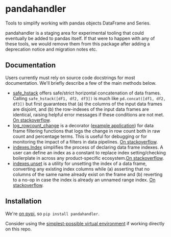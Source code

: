# pandahandler

Tools to simplify working with pandas objects DataFrame and Series.

pandahandler is a staging area for experimental tooling that could eventually be added to pandas itself. If that were to happen with any of these tools, we would remove them from this package after adding a deprecation notice and migration notes etc.

## Documentation

Users currently must rely on source code docstrings for most documentation. We'll briefly describe a few of the main methods below.

- [safe_hstack](https://github.com/zkurtz/pandahandler/blob/7ac841181595cd538f6f3f42a0f73be9e156e206/pandahandler/frames/joiners.py#L6-L22) offers safe/strict horizontal concatenation of data frames. Calling `safe_hstack([df1, df2, df3])` is much like `pd.concat([df1, df2, df3])` but first guarantees that (a) the columns of the input data frames are disjoint, and (b) the row-indexes of the input data frames are identical, raising helpful error messages if these conditions are not met. [On stackoverflow](https://stackoverflow.com/a/79405137/2232265).
- [log_rowcount_change](https://github.com/zkurtz/pandahandler/blob/7ac841181595cd538f6f3f42a0f73be9e156e206/pandahandler/frames/decorators/framesize.py#L13-L28) is a decorator ([example application](https://github.com/zkurtz/pandahandler/blob/7ac841181595cd538f6f3f42a0f73be9e156e206/pandahandler/frames/filters.py#L12-L15)) for data frame filtering functions that logs the change in row count both in raw count and percentage terms. This is useful for debugging or for monitoring the impact of a filters in data pipelines. [On stackoverflow](https://stackoverflow.com/a/79405155/2232265).
- [indexes.Index](https://github.com/zkurtz/pandahandler/blob/7ac841181595cd538f6f3f42a0f73be9e156e206/pandahandler/indexes.py#L62-L79) simplifies the process of declaring data frame indexes. A user can define an index as a constant to replace index setting/checking boilerplate in across any product-specific ecosystem.[On stackoverflow](https://stackoverflow.com/a/79405178/2232265).
- [indexes.unset](https://github.com/zkurtz/pandahandler/blob/7ac841181595cd538f6f3f42a0f73be9e156e206/pandahandler/indexes.py#L42-L54) is a utility for unsetting the index of a data frame, converting any existing index columns while (a) asserting that no columns of the same name already exist on the frame and (b) reverting to a no-op in case the index is already an unnamed range index. [On stackoverflow](https://stackoverflow.com/a/79405083/2232265).


## Installation

We're [on pypi](https://pypi.org/project/pandahandler/), so `pip install pandahandler`.

Consider using the [simplest-possible virtual environment](https://gist.github.com/zkurtz/4c61572b03e667a7596a607706463543) if working directly on this repo.
